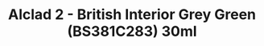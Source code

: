 ---
layout: product
title: "Alclad 2 - British Interior Grey Green (BS381C283) 30ml"
price: "TBA" 
desc: "Metalizer boja"
img_path: "/assets/img/ALCE012.webp"
brand: "N/A"
available: false
special_offer: false
new: false
soon: false
cat: "040000"
subcat: "040300"
subsubcat: "0N/A"
sifra: "ALCE012"
popular: false
---